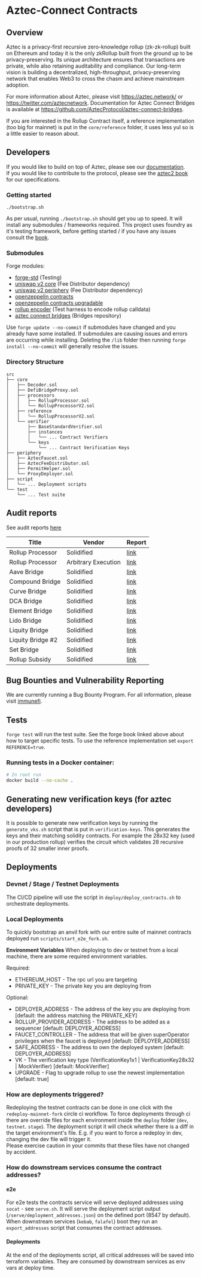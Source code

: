 # Aztec-Connect Contracts

## Overview

Aztec is a privacy-first recursive zero-knowledge rollup (zk-zk-rollup) built on Ethereum and today it is the only zkRollup built from the ground up to be privacy-preserving. Its unique architecture ensures that transactions are private, while also retaining auditability and compliance. Our long-term vision is building a decentralized, high-throughput, privacy-preserving network that enables Web3 to cross the chasm and achieve mainstream adoption.

For more information about Aztec, please visit https://aztec.network/ or https://twitter.com/aztecnetwork. Documentation for Aztec Connect Bridges is available at https://github.com/AztecProtocol/aztec-connect-bridges.

If you are interested in the Rollup Contract itself, a reference implementation (too big for mainnet) is put in the `core/reference` folder, it uses less yul so is a little easier to reason about.

## Developers

If you would like to build on top of Aztec, please see our [documentation](https://aztec.network/developers/).  
If you would like to contribute to the protocol, please see the [aztec2 book](https://github.com/AztecProtocol/aztec-connect/tree/master/specs/aztec-connect) for our specifications.

### Getting started

```
./bootstrap.sh
```

As per usual, running `./bootstrap.sh` should get you up to speed. It will install any submodules / frameworks required.
This project uses foundry as it's testing framework, before getting started / if you have any issues consult the [book](https://book.getfoundry.sh/).

### Submodules

Forge modules:

- [forge-std](https://github.com/foundry-rs/forge-std) (Testing)
- [uniswap v2 core](https://github.com/uniswap/v2-core) (Fee Distributor dependency)
- [uniswap v2 periphery](https://github.com/uniswap/v2-periphery) (Fee Distributor dependency)
- [openzeppelin contracts](https://github.com/openzeppelin/openzeppelin-contracts)
- [openzeppelin contracts upgradable](https://github.com/openzeppelin/openzeppelin-contracts-upgradable)
- [rollup encoder](https://github.com/AztecProtocol/rollup-encoder) (Test harness to encode rollup calldata)
- [aztec connect bridges](https://github.com/AztecProtocol/aztec-connect-bridges) (Bridges repository)

Use `forge update --no-commit` if submodules have changed and you already have some installed. If submodules are causing issues and errors are occurring while installing. Deleting the `/lib` folder then running `forge install --no-commit` will generally resolve the issues.

### Directory Structure

```
src
├── core
│   ├── Decoder.sol
│   ├── DefiBridgeProxy.sol
│   ├── processors
│   │   ├── RollupProcessor.sol
│   │   └── RollupProcessorV2.sol
│   ├── reference
│   │   └── RollupProcessorV2.sol
│   └── verifier
│       ├── BaseStandardVerifier.sol
│       ├── instances
│       │   └── ... Contract Verifiers
│       └── keys
│           └── ... Contract Verification Keys
├── periphery
│   ├── AztecFaucet.sol
│   ├── AztecFeeDistributor.sol
│   ├── PermitHelper.sol
│   └── ProxyDeployer.sol
├── script
│   └── ... Deployment scripts
└── test
    └── ... Test suite
```

## Audit reports

See audit reports [here](https://github.com/AztecProtocol/aztec-security/tree/main/Audits)

| Title             | Vendor              | Report                                                                                                                                  |
| ----------------- | ------------------- | --------------------------------------------------------------------------------------------------------------------------------------- |
| Rollup Processor  | Solidified          | [link](<https://github.com/AztecProtocol/aztec-security/blob/main/Audits/Audit%20Report%20-%20Aztec%20(1).pdf>)                         |
| Rollup Processor  | Arbitrary Execution | [link](https://github.com/AztecProtocol/aztec-security/blob/main/Audits/Aztec_20221014.pdf)                                             |
| Aave Bridge       | Solidified          | [link](https://github.com/AztecProtocol/aztec-security/blob/main/Audits/Audit%20Report%20-%20Aztec%20Aave%20Bridge.pdf)                 |
| Compound Bridge   | Solidified          | [link](https://github.com/AztecProtocol/aztec-security/blob/main/Audits/Audit%20Report%20-%20Aztec%20Compound%20Bridge.pdf)             |
| Curve Bridge      | Solidified          | [link](https://github.com/AztecProtocol/aztec-security/blob/main/Audits/Audit%20Report%20-%20Aztec%20Curve%20Bridge.pdf)                |
| DCA Bridge        | Solidified          | [link](https://github.com/AztecProtocol/aztec-security/blob/main/Audits/Audit%20Report%20-%20Aztec%20DCA%20Bridge.pdf)                  |
| Element Bridge    | Solidified          | [link](https://github.com/AztecProtocol/aztec-security/blob/main/Audits/Audit%20Report%20-%20Aztec%20Element%20Bridge.pdf)              |
| Lido Bridge       | Solidified          | [link](https://github.com/AztecProtocol/aztec-security/blob/main/Audits/Audit%20Report%20-%20Aztec%20Lido%20Bridge.pdf)                 |
| Liquity Bridge    | Solidified          | [link](https://github.com/AztecProtocol/aztec-security/blob/main/Audits/Audit%20Report%20-%20Aztec%20Liquity%20Bridge.pdf)              |
| Liquity Bridge #2 | Solidified          | [link](https://github.com/AztecProtocol/aztec-security/blob/main/Audits/Audit%20Report%20-%20Aztec%20Liquity%20Trove%20Bridge%20II.pdf) |
| Set Bridge        | Solidified          | [link](https://github.com/AztecProtocol/aztec-security/blob/main/Audits/Audit%20Report%20-%20Aztec%20Set%20Bridge.pdf)                  |
| Rollup Subsidy    | Solidified          | [link](https://github.com/AztecProtocol/aztec-security/blob/main/Audits/Audit%20Report%20-%20Aztec%20Subsidy%20Contract.pdf)            |

## Bug Bounties and Vulnerability Reporting

We are currently running a Bug Bounty Program. For all information, please visit [immunefi](https://immunefi.com/bounty/aztecnetwork/).

## Tests

`forge test` will run the test suite. See the forge book linked above about how to target specific tests. To use the reference implementation set `export REFERENCE=true`. 

### Running tests in a Docker container:

```bash
# In root run
docker build --no-cache .
```

## Generating new verification keys (for aztec developers)

It is possible to generate new verification keys by running the `generate_vks.sh` script that is put in `verification-keys`. This generates the keys and their matching solidity contracts. For example the 28x32 key (used in our production rollup) verifies the circuit which validates 28 recursive proofs of 32 smaller inner proofs.

## Deployments

### Devnet / Stage / Testnet Deployments

The CI/CD pipeline will use the script in `deploy/deploy_contracts.sh` to orchestrate deployments.

### Local Deployments

To quickly bootstrap an anvil fork with our entire suite of mainnet contracts deployed run `scripts/start_e2e_fork.sh`.

**Environment Variables**
When deploying to dev or testnet from a local machine, there are some required environment variables.

Required:

- ETHEREUM_HOST - The rpc url you are targeting
- PRIVATE_KEY - The private key you are deploying from

Optional:

- DEPLOYER_ADDRESS - The address of the key you are deploying from [default: the address matching the PRIVATE_KEY]
- ROLLUP_PROVIDER_ADDRESS - The address to be added as a sequencer [default: DEPLOYER_ADDRESS]
- FAUCET_CONTROLLER - The address that will be given superOperator privileges when the faucet is deployed [default: DEPLOYER_ADDRESS]
- SAFE_ADDRESS - The address to own the deployed system [default: DEPLOYER_ADDRESS]
- VK - The verification key type (VerificationKey1x1 | VerificationKey28x32 | MockVerifier) [default: MockVerifier]
- UPGRADE - Flag to upgrade rollup to use the newest implementation [default: true]

### How are deployments triggered?

Redeploying the testnet contracts can be done in one click with the `redeploy-mainnet-fork` circle ci workflow.
To force deployments through ci there are override files for each environment inside the `deploy` folder (`dev`, `testnet`. `stage`). The deployment script it will check whether there is a diff in the target environment's file. E.g. if you want to force a redeploy in dev, changing the dev file will trigger it.  
Please exercise caution in your commits that these files have not changed by accident.

### How do downstream services consume the contract addresses?

#### e2e

For e2e tests the contracts service will serve deployed addresses using `socat` - see `serve.sh`. It will serve the deployment script output (`/serve/deployment_addresses.json`) on the defined port (8547 by default). When downstream services (`kebab`, `falafel`) boot they run an `export_addresses` script that consumes the contract addresses.

#### Deployments

At the end of the deployments script, all critical addresses will be saved into terraform variables. They are consumed by downstream services as env vars at deploy time.
